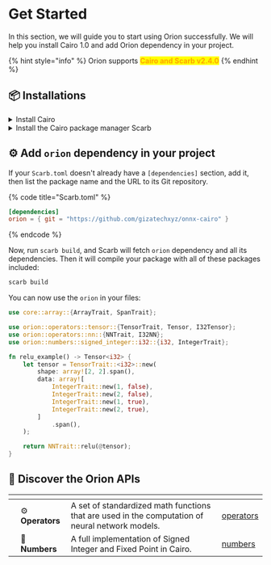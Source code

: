 # Get Started

In this section, we will guide you to start using Orion successfully. We will help you install Cairo 1.0 and add Orion dependency in your project.

{% hint style="info" %}
Orion supports <mark style="color:orange;">**Cairo and Scarb v2.4.0**</mark>
{% endhint %}

## 📦 Installations

<details>

<summary>Install Cairo</summary>

**Step 1: Install Cairo**

There are different ways to install Cairo. Use the one that suits you best: [Cairo installer.](https://book.cairo-lang.org/ch01-01-installation.html)

**Step 2: Setup Language Server**

Install the Cairo 1 **VS Code Extension** for proper syntax highlighting and code navigation. Just follow the steps indicated [here](https://github.com/starkware-libs/cairo/blob/main/vscode-cairo/README.md).

</details>

<details>

<summary>Install the Cairo package manager Scarb</summary>

**Step 1: Install Scarb**

Follow the installation guide on the [Scarb's Website](https://docs.swmansion.com/scarb/download).

**Step 2: Create a new Scarb project**

Follow the instructions [here](https://docs.swmansion.com/scarb/docs/guides/creating-a-new-package) to start a new Scarb project.

</details>

## ⚙️ Add `orion` dependency in your project

If your `Scarb.toml` doesn't already have a `[dependencies]` section, add it, then list the package name and the URL to its Git repository.

{% code title="Scarb.toml" %}
```toml
[dependencies]
orion = { git = "https://github.com/gizatechxyz/onnx-cairo" }
```
{% endcode %}

Now, run `scarb build`, and Scarb will fetch `orion` dependency and all its dependencies. Then it will compile your package with all of these packages included:

```sh
scarb build
```

You can now use the `orion` in your files:

```rust
use core::array::{ArrayTrait, SpanTrait};

use orion::operators::tensor::{TensorTrait, Tensor, I32Tensor};
use orion::operators::nn::{NNTrait, I32NN};
use orion::numbers::signed_integer::i32::{i32, IntegerTrait};

fn relu_example() -> Tensor<i32> {
    let tensor = TensorTrait::<i32>::new(
        shape: array![2, 2].span(),
        data: array![
            IntegerTrait::new(1, false),
            IntegerTrait::new(2, false),
            IntegerTrait::new(1, true),
            IntegerTrait::new(2, true),
        ]
            .span(),
    );

    return NNTrait::relu(@tensor);
}
```

## 🔭 Discover the Orion APIs

<table data-view="cards"><thead><tr><th></th><th></th><th></th><th data-hidden data-card-target data-type="content-ref"></th></tr></thead><tbody><tr><td></td><td>⚙️ <strong>Operators</strong></td><td>A set of standardized math functions that are used in the computation of neural network models.</td><td><a href="operators/">operators</a></td></tr><tr><td></td><td>🔢 <strong>Numbers</strong></td><td>A full implementation of Signed Integer and Fixed Point in Cairo.</td><td><a href="numbers/">numbers</a></td></tr></tbody></table>
